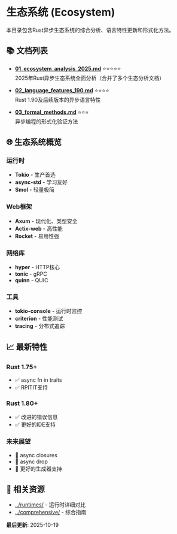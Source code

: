 # 生态系统 (Ecosystem)

本目录包含Rust异步生态系统的综合分析、语言特性更新和形式化方法。

## 📚 文档列表

- **[01_ecosystem_analysis_2025.md](./01_ecosystem_analysis_2025.md)** ⭐⭐⭐⭐⭐  
  2025年Rust异步生态系统全面分析（合并了多个生态分析文档）

- **[02_language_features_190.md](./02_language_features_190.md)** ⭐⭐⭐⭐  
  Rust 1.90及后续版本的异步语言特性

- **[03_formal_methods.md](./03_formal_methods.md)** ⭐⭐⭐  
  异步编程的形式化验证方法

## 🌐 生态系统概览

### 运行时
- **Tokio** - 生产首选
- **async-std** - 学习友好
- **Smol** - 轻量极简

### Web框架
- **Axum** - 现代化、类型安全
- **Actix-web** - 高性能
- **Rocket** - 易用性强

### 网络库
- **hyper** - HTTP核心
- **tonic** - gRPC
- **quinn** - QUIC

### 工具
- **tokio-console** - 运行时监控
- **criterion** - 性能测试
- **tracing** - 分布式追踪

## 📈 最新特性

### Rust 1.75+
- ✅ async fn in traits
- ✅ RPITIT支持

### Rust 1.80+
- ✅ 改进的错误信息
- ✅ 更好的IDE支持

### 未来展望
- 🔮 async closures
- 🔮 async drop
- 🔮 更好的生成器支持

## 🔗 相关资源

- [../runtimes/](../runtimes/) - 运行时详细对比
- [../comprehensive/](../comprehensive/) - 综合指南

**最后更新**: 2025-10-19

